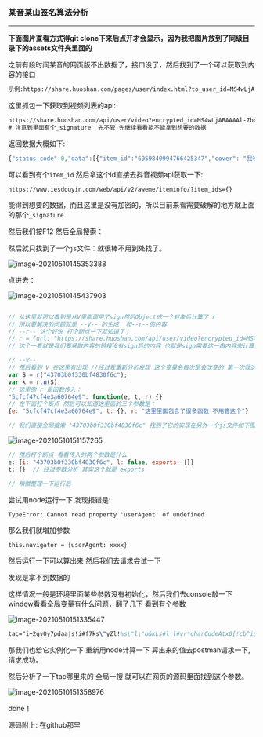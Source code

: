 ### 某音某山签名算法分析



---

**下面图片查看方式得git clone下来后点开才会显示，因为我把图片放到了同级目录下的assets文件夹里面的**

之前有段时间某音的网页版不出数据了，接口没了，然后找到了一个可以获取到内容的接口

```tex
示例:https://share.huoshan.com/pages/user/index.html?to_user_id=MS4wLjABAAAAl-7bcFgEnjc1XioCKHlK8tW60xVV8BkYD_Y1IuJalxk&timestamp=1620614828&share_ht_uid=0&did=3236550290978567&iid=2375398399422007&utm_medium=huoshan_android&tt_from=copy_link&app=live_stream&utm_source=copy_link&schema_url=sslocal%3A%2F%2Fprofile%3Fid%3D74004558498
```

这里抓包一下获取到视频列表的api:

```tex
https://share.huoshan.com/api/user/video?encrypted_id=MS4wLjABAAAAl-7bcFgEnjc1XioCKHlK8tW60xVV8BkYD_Y1IuJalxk&offset=0&count=30&t=1620615805274&_signature=4c3LzgAgEAAJF-mzJR0JpuHNy9AAIFd  
# 注意到里面有个_signature  先不管 先继续看看能不能拿到想要的数据
```

返回数据大概如下:

```javascript
{"status_code":0,"data":[{"item_id":"6959840994766425347","cover": "我省略了"},{"item_id":"6959445312825986316","cover":"我省略了"}],"extra":{}}
```

可以看到有个`item_id` 然后拿这个id直接去抖音视频api获取一下:

`https://www.iesdouyin.com/web/api/v2/aweme/iteminfo/?item_ids={}`

能得到想要的数据，而且这里是没有加密的，所以目前来看需要破解的地方就上面的那个`_signature`



然后我们按F12 然后全局搜索：

然后就只找到了一个`js`文件：就很棒不用到处找了。

![image-20210510145353388](E:\my_github_sign\抖音火山网页版\某音某山签名算法分析.assets\image-20210510145353388.png)

点进去：

![image-20210510145437903](E:\my_github_sign\抖音火山网页版\某音某山签名算法分析.assets\image-20210510145437903.png)

```javascript

// 从这里就可以看到是从V里面调用了sign然后Object成一个对象后计算了 r
// 所以要解决的问题就是 --V-- 的生成  和--r--的内容
// --r-- 这个好说 打个断点一下就知道了：
// r = {url: "https://share.huoshan.com/api/user/video?encrypted_id=MS4wLjABAAAAl-7bcFgEnjc1XioCKHlK8tW60xVV8BkYD_Y1IuJalxk&offset=0&count=30&t=1620615805274"}
// 这个一看就是我们要获取内容的链接没有sign后的内容 也就是sign需要这一串内容来计算

// --V--
// 然后看到 V 在这里有出现 //经过我重新分析发现 这个变量名每次是会改变的 第一次我这里是V 现在变成了S了 不过没关系接着分析
var S = r("43703b0f330bf4830f6c");  
var k = r.n(S);
// 这里的 r 是函数传入：
"5cfcf47cf4e3a60764e9": function(e, t, r) {}  
// 在下面打个断点 然后可以知道这里面的三个参数是：
{e: "5cfcf47cf4e3a60764e9", t: {}, r: "这里里面包含了很多函数 不用管这个"}

// 我们直接全局搜索 "43703b0f330bf4830f6c" 找到了它的实现在另外一个js文件如下图
```

![image-20210510151157265](E:\my_github_sign\抖音火山网页版\某音某山签名算法分析.assets\image-20210510151157265.png)

```javascript
// 然后打个断点 看看传入的两个参数是什么
e: {i: "43703b0f330bf4830f6c", l: false, exports: {}}
t: {}  // 经过参数分析 其实这个就是 exports

// 稍微整理一下运行后
```

尝试用node运行一下 发现报错是:

```tex
TypeError: Cannot read property 'userAgent' of undefined
```

那么我们就增加参数

```
this.navigator = {userAgent: xxxx}
```

然后运行一下可以算出来 然后我们去请求尝试一下

发现是拿不到数据的

这样情况一般是环境里面某些参数没有初始化，然后我们去console敲一下 window看看全局变量有什么问题，翻了几下 看到有个参数

![image-20210510151335447](E:\my_github_sign\抖音火山网页版\某音某山签名算法分析.assets\image-20210510151335447.png)

```tex
tac="i+2gv0y7pdaajs!i#f7ks\"yZl!%s\"l\"u&kLs#l l#vr*charCodeAtx0[!cb^i$1em7b*0d#>>>s j￮l  s#"
```

那我们也给它实例化一下 重新用node计算一下 算出来的值去postman请求一下,请求成功。

然后分析了一下tac哪里来的 全局一搜 就可以在网页的源码里面找到这个参数。

![image-20210510151358976](E:\my_github_sign\抖音火山网页版\某音某山签名算法分析.assets\image-20210510151358976.png)

done！

源码附上: 在github那里

